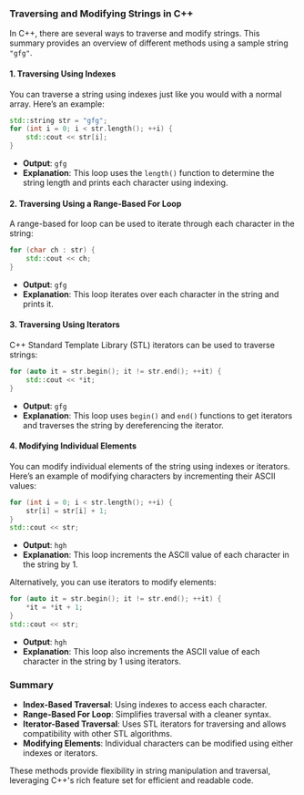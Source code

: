 ### Traversing and Modifying Strings in C++

In C++, there are several ways to traverse and modify strings. This summary provides an overview of different methods using a sample string `"gfg"`.

#### 1. Traversing Using Indexes
You can traverse a string using indexes just like you would with a normal array. Here’s an example:
```cpp
std::string str = "gfg";
for (int i = 0; i < str.length(); ++i) {
    std::cout << str[i];
}
```
- **Output**: `gfg`
- **Explanation**: This loop uses the `length()` function to determine the string length and prints each character using indexing.

#### 2. Traversing Using a Range-Based For Loop
A range-based for loop can be used to iterate through each character in the string:
```cpp
for (char ch : str) {
    std::cout << ch;
}
```
- **Output**: `gfg`
- **Explanation**: This loop iterates over each character in the string and prints it.

#### 3. Traversing Using Iterators
C++ Standard Template Library (STL) iterators can be used to traverse strings:
```cpp
for (auto it = str.begin(); it != str.end(); ++it) {
    std::cout << *it;
}
```
- **Output**: `gfg`
- **Explanation**: This loop uses `begin()` and `end()` functions to get iterators and traverses the string by dereferencing the iterator.

#### 4. Modifying Individual Elements
You can modify individual elements of the string using indexes or iterators. Here’s an example of modifying characters by incrementing their ASCII values:
```cpp
for (int i = 0; i < str.length(); ++i) {
    str[i] = str[i] + 1;
}
std::cout << str;
```
- **Output**: `hgh`
- **Explanation**: This loop increments the ASCII value of each character in the string by 1.

Alternatively, you can use iterators to modify elements:
```cpp
for (auto it = str.begin(); it != str.end(); ++it) {
    *it = *it + 1;
}
std::cout << str;
```
- **Output**: `hgh`
- **Explanation**: This loop also increments the ASCII value of each character in the string by 1 using iterators.

### Summary
- **Index-Based Traversal**: Using indexes to access each character.
- **Range-Based For Loop**: Simplifies traversal with a cleaner syntax.
- **Iterator-Based Traversal**: Uses STL iterators for traversing and allows compatibility with other STL algorithms.
- **Modifying Elements**: Individual characters can be modified using either indexes or iterators.

These methods provide flexibility in string manipulation and traversal, leveraging C++'s rich feature set for efficient and readable code.